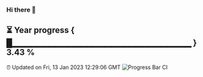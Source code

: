 ### Hi there 👋
⏳ Year progress { █▁▁▁▁▁▁▁▁▁▁▁▁▁▁▁▁▁▁▁▁▁▁▁▁▁▁▁▁▁ } 3.43 %
---
⏰ Updated on Fri, 13 Jan 2023 12:29:06 GMT
![Progress Bar CI](https://github.com/liununu/liununu/workflows/Progress%20Bar%20CI/badge.svg)
